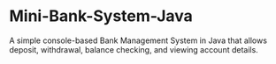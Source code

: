 # Mini-Bank-System-Java
A simple console-based Bank Management System in Java that allows deposit, withdrawal, balance checking, and viewing account details.

